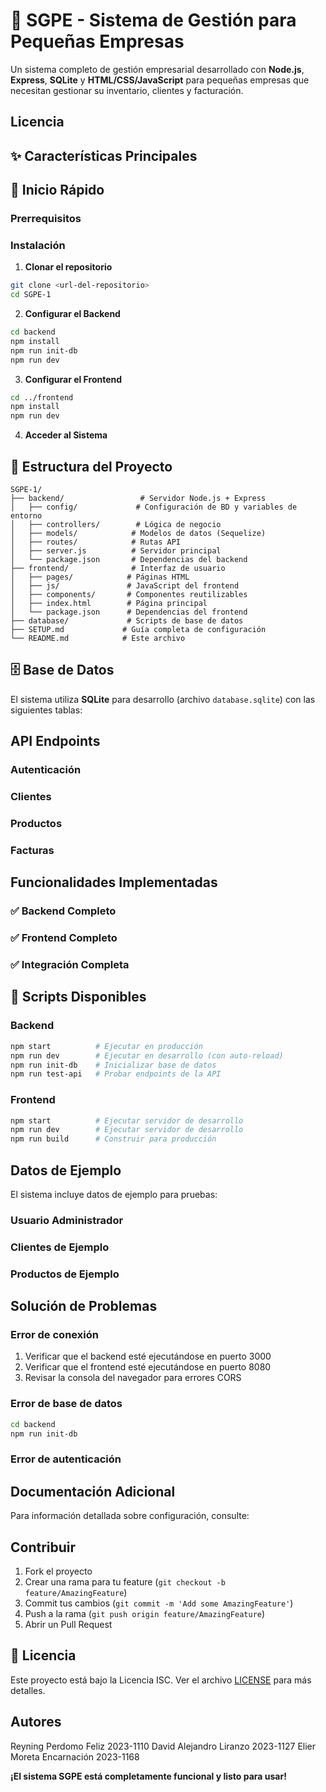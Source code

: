 # 🏢 SGPE - Sistema de Gestión para Pequeñas Empresas

Un sistema completo de gestión empresarial desarrollado con **Node.js**, **Express**, **SQLite** y **HTML/CSS/JavaScript** para pequeñas empresas que necesitan gestionar su inventario, clientes y facturación.
## Licencia
## ✨ Características Principales


## 🚀 Inicio Rápido

### Prerrequisitos

### Instalación

1. **Clonar el repositorio**
```bash
git clone <url-del-repositorio>
cd SGPE-1
```

2. **Configurar el Backend**
```bash
cd backend
npm install
npm run init-db
npm run dev
```

3. **Configurar el Frontend**
```bash
cd ../frontend
npm install
npm run dev
```

4. **Acceder al Sistema**

## 📁 Estructura del Proyecto

```
SGPE-1/
├── backend/                 # Servidor Node.js + Express
│   ├── config/             # Configuración de BD y variables de entorno
│   ├── controllers/        # Lógica de negocio
│   ├── models/            # Modelos de datos (Sequelize)
│   ├── routes/            # Rutas API
│   ├── server.js          # Servidor principal
│   └── package.json       # Dependencias del backend
├── frontend/              # Interfaz de usuario
│   ├── pages/            # Páginas HTML
│   ├── js/               # JavaScript del frontend
│   ├── components/       # Componentes reutilizables
│   ├── index.html        # Página principal
│   └── package.json      # Dependencias del frontend
├── database/             # Scripts de base de datos
├── SETUP.md             # Guía completa de configuración
└── README.md            # Este archivo
```

## 🗄️ Base de Datos

El sistema utiliza **SQLite** para desarrollo (archivo `database.sqlite`) con las siguientes tablas:


## API Endpoints

### Autenticación

### Clientes

### Productos

### Facturas

## Funcionalidades Implementadas

### ✅ Backend Completo

### ✅ Frontend Completo

### ✅ Integración Completa

## 🔧 Scripts Disponibles

### Backend
```bash
npm start          # Ejecutar en producción
npm run dev        # Ejecutar en desarrollo (con auto-reload)
npm run init-db    # Inicializar base de datos
npm run test-api   # Probar endpoints de la API
```

### Frontend
```bash
npm start          # Ejecutar servidor de desarrollo
npm run dev        # Ejecutar servidor de desarrollo
npm run build      # Construir para producción
```

## Datos de Ejemplo

El sistema incluye datos de ejemplo para pruebas:

### Usuario Administrador

### Clientes de Ejemplo

### Productos de Ejemplo

## Solución de Problemas

### Error de conexión
1. Verificar que el backend esté ejecutándose en puerto 3000
2. Verificar que el frontend esté ejecutándose en puerto 8080
3. Revisar la consola del navegador para errores CORS

### Error de base de datos
```bash
cd backend
npm run init-db
```

### Error de autenticación

## Documentación Adicional

Para información detallada sobre configuración, consulte:

## Contribuir

1. Fork el proyecto
2. Crear una rama para tu feature (`git checkout -b feature/AmazingFeature`)
3. Commit tus cambios (`git commit -m 'Add some AmazingFeature'`)
4. Push a la rama (`git push origin feature/AmazingFeature`)
5. Abrir un Pull Request

## 📄 Licencia

Este proyecto está bajo la Licencia ISC. Ver el archivo [LICENSE](./LICENSE) para más detalles.

## Autores
Reyning Perdomo Feliz 2023-1110
David Alejandro Liranzo 2023-1127
Elier Moreta Encarnación 2023-1168

**¡El sistema SGPE está completamente funcional y listo para usar!**

